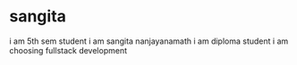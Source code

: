 # sangita
i am 5th sem student
i am sangita nanjayanamath
i am diploma student
i am choosing fullstack development
